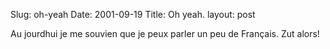 Slug: oh-yeah
Date: 2001-09-19
Title: Oh yeah.
layout: post

Au jourdhui je me souvien que je peux parler un peu de Fran&ccedil;ais. Zut alors!
